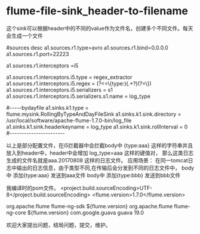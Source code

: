 # flume-file-sink_header-to-filename
这个sink可以根据header中的不同的value作为文件名，创建多个不同文件。每天会生成一个文件

#sources desc
a1.sources.r1.type=avro
a1.sources.r1.bind=0.0.0.0
a1.sources.r1.port=22223

a1.sources.r1.interceptors =i5

a1.sources.r1.interceptors.i5.type = regex_extractor
a1.sources.r1.interceptors.i5.regex = (?<=\\{type:)(.+?)(?=\\})
a1.sources.r1.interceptors.i5.serializers = s1
a1.sources.r1.interceptors.i5.serializers.s1.name = log_type

#-----bydayfile
a1.sinks.k1.type = flume.mysink.RollingByTypeAndDayFileSink
a1.sinks.k1.sink.directory =  /usr/local/software/apache-flume-1.7.0-bin/log_file
a1.sinks.k1.sink.headerkeyname = log_type
a1.sinks.k1.sink.rollInterval = 0
#-----------------------


以上是部分配置文件，在i5拦截器中会拦截body中 {type:aaa} 这样的字符串并且放入到header中，header中会增加  log_type=aaa 这样的键值对，
那么这类日志生成的文件名就是aaa.20170808 这样的日志文件。 
应用场景：
在同一tomcat日志中输出的日志信息，由于类型不同,在传输后会分发到不同的日志文件中，
 body中 添加{type:aaa} 发送到aaa文件
 body中 添加{type:bbb} 发送到bbb文件

我编译时的pom文件。
  <properties>
    <project.build.sourceEncoding>UTF-8</project.build.sourceEncoding>
    <flume.version>1.7.0</flume.version>
  </properties>

  <dependencies>
    <dependency>  
      <groupId>org.apache.flume</groupId>  
      <artifactId>flume-ng-sdk</artifactId>  
      <version>${flume.version}</version>  
    </dependency> 
    <dependency>  
      <groupId>org.apache.flume</groupId>  
      <artifactId>flume-ng-core</artifactId>  
      <version>${flume.version}</version>  
    </dependency>  
      <!-- https://mvnrepository.com/artifact/com.google.guava/guava -->
    <dependency>
        <groupId>com.google.guava</groupId>
        <artifactId>guava</artifactId>
        <version>19.0</version>
    </dependency>
  </dependencies>
  
  欢迎大家提出问题，结局问题，提交，维护。

